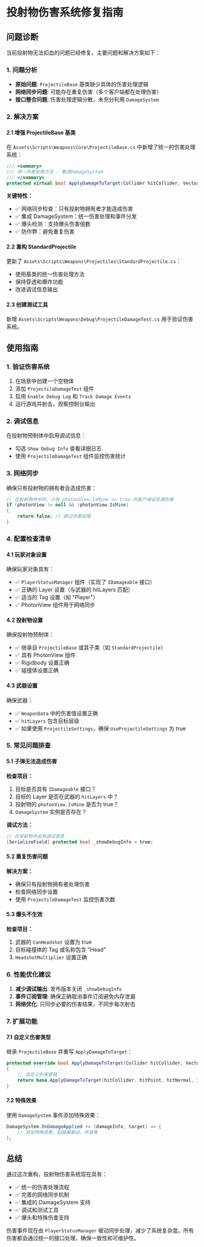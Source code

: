 # 投射物伤害系统修复指南

## 问题诊断

当前投射物无法扣血的问题已经修复。主要问题和解决方案如下：

### 1. 问题分析
- **原始问题**: `ProjectileBase` 基类缺少具体的伤害处理逻辑
- **网络同步问题**: 可能存在重复伤害（多个客户端都在处理伤害）
- **接口整合问题**: 伤害处理逻辑分散，未充分利用 `DamageSystem`

### 2. 解决方案

#### 2.1 增强 ProjectileBase 基类
在 `Assets\Scripts\Weapons\Core\ProjectileBase.cs` 中新增了统一的伤害处理系统：

```csharp
/// <summary>
/// 统一伤害处理方法 - 集成DamageSystem
/// </summary>
protected virtual bool ApplyDamageToTarget(Collider hitCollider, Vector3 hitPoint, Vector3 hitNormal, bool isHeadshot = false)
```

**关键特性：**
- ✅ 网络同步检查：只有投射物拥有者才能造成伤害
- ✅ 集成 DamageSystem：统一伤害处理和事件分发
- ✅ 爆头检测：支持爆头伤害倍数
- ✅ 防作弊：避免重复伤害

#### 2.2 重构 StandardProjectile
更新了 `Assets\Scripts\Weapons\Projectiles\StandardProjectile.cs`：
- 使用基类的统一伤害处理方法
- 保持穿透和爆炸功能
- 改进调试信息输出

#### 2.3 创建测试工具
新增 `Assets\Scripts\Weapons\Debug\ProjectileDamageTest.cs` 用于验证伤害系统。

## 使用指南

### 1. 验证伤害系统
1. 在场景中创建一个空物体
2. 添加 `ProjectileDamageTest` 组件
3. 启用 `Enable Debug Log` 和 `Track Damage Events`
4. 运行游戏并射击，观察控制台输出

### 2. 调试信息
在投射物预制体中启用调试信息：
- 勾选 `Show Debug Info` 查看详细日志
- 使用 `ProjectileDamageTest` 组件监控伤害统计

### 3. 网络同步
确保只有投射物的拥有者会造成伤害：
```csharp
// 在投射物命中时，只有 photonView.IsMine == true 的客户端会处理伤害
if (photonView != null && !photonView.IsMine)
{
    return false; // 跳过伤害处理
}
```

### 4. 配置检查清单

#### 4.1 玩家对象设置
确保玩家对象具有：
- ✅ `PlayerStatusManager` 组件（实现了 `IDamageable` 接口）
- ✅ 正确的 Layer 设置（与武器的 hitLayers 匹配）
- ✅ 适当的 Tag 设置（如 "Player"）
- ✅ PhotonView 组件用于网络同步

#### 4.2 投射物设置
确保投射物预制体：
- ✅ 继承自 `ProjectileBase` 或其子类（如 `StandardProjectile`）
- ✅ 具有 PhotonView 组件
- ✅ Rigidbody 设置正确
- ✅ 碰撞体设置正确

#### 4.3 武器设置
确保武器：
- ✅ `WeaponData` 中的伤害值设置正确
- ✅ `hitLayers` 包含目标层级
- ✅ 如果使用 `ProjectileSettings`，确保 `UseProjectileSettings` 为 true

### 5. 常见问题排查

#### 5.1 子弹无法造成伤害
**检查项目：**
1. 目标是否具有 `IDamageable` 接口？
2. 目标的 Layer 是否在武器的 `hitLayers` 中？
3. 投射物的 `photonView.IsMine` 是否为 true？
4. `DamageSystem` 实例是否存在？

**调试方法：**
```csharp
// 在投射物中启用调试信息
[SerializeField] protected bool _showDebugInfo = true;
```

#### 5.2 重复伤害问题
**解决方案：**
- 确保只有投射物拥有者处理伤害
- 检查网络同步设置
- 使用 `ProjectileDamageTest` 监控伤害次数

#### 5.3 爆头不生效
**检查项目：**
1. 武器的 `CanHeadshot` 设置为 true
2. 目标碰撞体的 Tag 或名称包含 "Head"
3. `HeadshotMultiplier` 设置正确

### 6. 性能优化建议

1. **减少调试输出**: 发布版本关闭 `_showDebugInfo`
2. **事件订阅管理**: 确保正确取消事件订阅避免内存泄漏
3. **网络优化**: 只同步必要的伤害结果，不同步每次射击

### 7. 扩展功能

#### 7.1 自定义伤害类型
继承 `ProjectileBase` 并重写 `ApplyDamageToTarget`：
```csharp
protected override bool ApplyDamageToTarget(Collider hitCollider, Vector3 hitPoint, Vector3 hitNormal, bool isHeadshot = false)
{
    // 自定义伤害逻辑
    return base.ApplyDamageToTarget(hitCollider, hitPoint, hitNormal, isHeadshot);
}
```

#### 7.2 特殊效果
使用 `DamageSystem` 事件添加特殊效果：
```csharp
DamageSystem.OnDamageApplied += (damageInfo, target) => {
    // 添加特殊效果，如屏幕震动、声音等
};
```

## 总结

通过这次重构，投射物伤害系统现在具有：
- ✅ 统一的伤害处理流程
- ✅ 完善的网络同步机制
- ✅ 集成的 DamageSystem 支持
- ✅ 调试和测试工具
- ✅ 爆头和特殊伤害支持

伤害事件现在由 `PlayerStatusManager` 被动同步处理，减少了系统复杂度。所有伤害都会通过统一的接口处理，确保一致性和可维护性。
